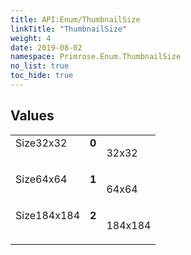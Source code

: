 ```yaml
---
title: API:Enum/ThumbnailSize
linkTitle: "ThumbnailSize"
weight: 4
date: 2019-08-02
namespace: Primrose.Enum.ThumbnailSize
no_list: true
toc_hide: true
---
```

 
## Values
 
<table class="studiohide">
<tbody>
<tr class="enum-row">
<td style="vertical-align:top;white-space:normal;">
<span class="name"">Size32x32</span></td>
<td style="vertical-align:top;white-space:normal;">
<b class="value"">0</b></td>
<td style="vertical-align:top;white-space:normal;">
<p>
32x32
</p></td>
</tr>
<tr class="enum-row">
<td style="vertical-align:top;white-space:normal;">
<span class="name"">Size64x64</span></td>
<td style="vertical-align:top;white-space:normal;">
<b class="value"">1</b></td>
<td style="vertical-align:top;white-space:normal;">
<p>
64x64
</p></td>
</tr>
<tr class="enum-row">
<td style="vertical-align:top;white-space:normal;">
<span class="name"">Size184x184</span></td>
<td style="vertical-align:top;white-space:normal;">
<b class="value"">2</b></td>
<td style="vertical-align:top;white-space:normal;">
<p>
184x184
</p></td>
</tr>
</tbody>
</table>

